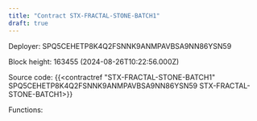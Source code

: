 ```yaml
---
title: "Contract STX-FRACTAL-STONE-BATCH1"
draft: true
---
```

Deployer: SPQ5CEHETP8K4Q2FSNNK9ANMPAVBSA9NN86YSN59


 



Block height: 163455 (2024-08-26T10:22:56.000Z)

Source code: {{<contractref "STX-FRACTAL-STONE-BATCH1" SPQ5CEHETP8K4Q2FSNNK9ANMPAVBSA9NN86YSN59 STX-FRACTAL-STONE-BATCH1>}}

Functions:


